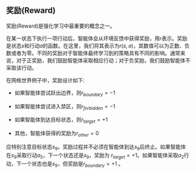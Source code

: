 ## 奖励(Reward)

奖励(Reward)是强化学习中最重要的概念之一。

在某一状态下执行一项行动后，智能体会从环境反馈中获得奖励，用$r$表示。奖励是状态$s$和行动$a$的函数。在这里，我们将其表示为$r(s,a)$，其数值可以为正数、负数或者为零。不同的奖励对于智能体最终学习到的策略具有不同的影响。通常来说，对于正奖励，我们鼓励智能体采取相应行动；对于负奖励，我们鼓励智能体不采取该行动。

在网格世界例子中，奖励设计如下:

- 如果智能体尝试跃出边界，则$r_{boundary}=-1$
  
- 如果智能体尝试进入禁区，则$r_{forbidden}=-1$
  
- 如果智能体到达目标状态，则$r_{target}=+1$
  
- 其他，智能体获得的奖励为$r_{other}=0$

应特别注意目标状态$s_9$。奖励过程并不必须在智能体到达$s_9$后终止。如果智能体在$s_9$采取行动$a_5$，下一个状态还是$s_9$，奖励为 $r_{target}=+1$。如果智能体采取$a_2$行动，下一个状态也是$s_9$，但奖励是$r_{boundary}=+1$ 。


